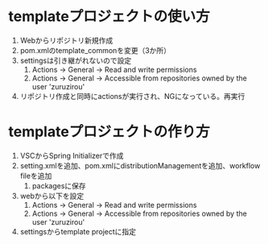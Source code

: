 # templateプロジェクトの使い方
1. Webからリポジトリ新規作成
1. pom.xmlのtemplate_commonを変更（3か所）
1. settingsは引き継がれないので設定
    1. Actions -> General -> Read and write permissions
    1. Actions -> General -> Accessible from repositories owned by the user 'zuruzirou'
1. リポジトリ作成と同時にactionsが実行され、NGになっている。再実行

# templateプロジェクトの作り方
1. VSCからSpring Initializerで作成
1. setting.xmlを追加、pom.xmlにdistributionManagementを追加、workflow fileを追加
    1. packagesに保存
1. webから以下を設定
    1. Actions -> General -> Read and write permissions
    1. Actions -> General -> Accessible from repositories owned by the user 'zuruzirou'
1. settingsからtemplate projectに指定
